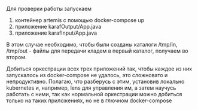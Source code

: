 Для проверки работы запускаем
1) контейнер artemis с помощью docker-compose up
2) приложение karafOutput/App.java
3) приложение karafInput/App.java

В этом случае необходимо, чтобы были созданы каталоги /tmp/in, /tmp/out - файлы для передачи кладем в первый каталог, получаем во втором.

Добиться оркестрации всех трех приложений так, чтобы каждое из них запускалось из docker-compose не удалось, это сложновато и непродуктивно. Полагаю, что разберусь с этим, установив локально kubernetes и, например, lens для управления им, а затем научусь работать с ними, так как нормальной оркестрации можно добиться только на таких приложениях, но не в глючном docker-compose